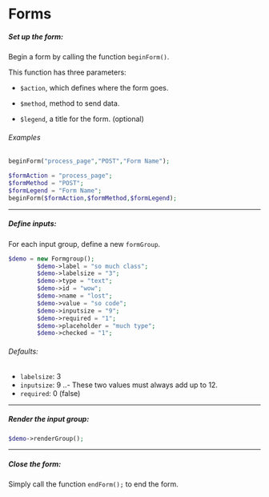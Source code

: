 
# Forms

##### Set up the form:

Begin a form by calling the function `beginForm()`.

This function has three parameters: 

+ `$action`, which defines where the form goes.

+ `$method`, method to send data.

+ `$legend`, a title for the form. (optional)
 
###### Examples
```php
beginForm("process_page","POST","Form Name");
```

```php
$formAction = "process_page";
$formMethod = "POST";
$formLegend = "Form Name";
beginForm($formAction,$formMethod,$formLegend);
```

---

##### Define inputs:

For each input group, define a new `formGroup`.

```php
$demo = new Formgroup();
		$demo->label = "so much class";
		$demo->labelsize = "3";
		$demo->type = "text";
		$demo->id = "wow";
		$demo->name = "lost";
		$demo->value = "so code";
		$demo->inputsize = "9";
		$demo->required = "1";
		$demo->placeholder = "much type";
		$demo->checked = "1";
```

###### Defaults:
- `labelsize`: 3
- `inputsize`: 9
..- These two values must always add up to 12.
- `required`: 0 (false)

---

##### Render the input group:
```php
$demo->renderGroup();
```

---

##### Close the form:

Simply call the function `endForm();` to end the form.
